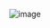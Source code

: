 ![image](https://user-images.githubusercontent.com/58178715/229272998-ca6eb220-bcff-456e-ab6b-237db4fb411d.png)
